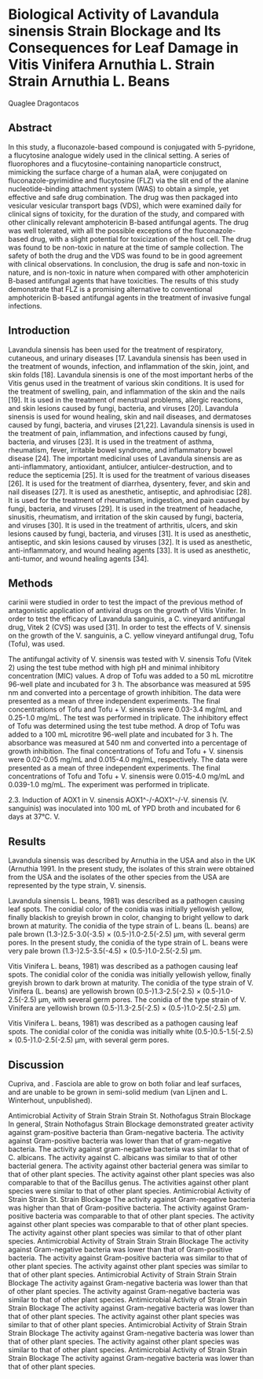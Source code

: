 # Biological Activity of Lavandula sinensis Strain Blockage and Its Consequences for Leaf Damage in Vitis Vinifera  Arnuthia L. Strain Strain Arnuthia L. Beans
Quaglee Dragontacos


## Abstract
In this study, a fluconazole-based compound is conjugated with 5-pyridone, a flucytosine analogue widely used in the clinical setting. A series of fluorophores and a flucytosine-containing nanoparticle construct, mimicking the surface charge of a human alaA, were conjugated on fluconazole-pyrimidine and flucytosine (FLZ) via the slit end of the alanine nucleotide-binding attachment system (WAS) to obtain a simple, yet effective and safe drug combination. The drug was then packaged into vesicular vesicular transport bags (VDS), which were examined daily for clinical signs of toxicity, for the duration of the study, and compared with other clinically relevant amphotericin B-based antifungal agents. The drug was well tolerated, with all the possible exceptions of the fluconazole-based drug, with a slight potential for toxicization of the host cell. The drug was found to be non-toxic in nature at the time of sample collection. The safety of both the drug and the VDS was found to be in good agreement with clinical observations. In conclusion, the drug is safe and non-toxic in nature, and is non-toxic in nature when compared with other amphotericin B-based antifungal agents that have toxicities. The results of this study demonstrate that FLZ is a promising alternative to conventional amphotericin B-based antifungal agents in the treatment of invasive fungal infections.


## Introduction
Lavandula sinensis has been used for the treatment of respiratory, cutaneous, and urinary diseases [17. Lavandula sinensis has been used in the treatment of wounds, infection, and inflammation of the skin, joint, and skin folds [18]. Lavandula sinensis is one of the most important herbs of the Vitis genus used in the treatment of various skin conditions. It is used for the treatment of swelling, pain, and inflammation of the skin and the nails [19]. It is used in the treatment of menstrual problems, allergic reactions, and skin lesions caused by fungi, bacteria, and viruses [20]. Lavandula sinensis is used for wound healing, skin and nail diseases, and dermatoses caused by fungi, bacteria, and viruses [21,22]. Lavandula sinensis is used in the treatment of pain, inflammation, and infections caused by fungi, bacteria, and viruses [23]. It is used in the treatment of asthma, rheumatism, fever, irritable bowel syndrome, and inflammatory bowel disease [24]. The important medicinal uses of Lavandula sinensis are as anti-inflammatory, antioxidant, antiulcer, antiulcer-destruction, and to reduce the septicemia [25]. It is used for the treatment of various diseases [26]. It is used for the treatment of diarrhea, dysentery, fever, and skin and nail diseases [27]. It is used as anesthetic, antiseptic, and aphrodisiac [28]. It is used for the treatment of rheumatism, indigestion, and pain caused by fungi, bacteria, and viruses [29]. It is used in the treatment of headache, sinusitis, rheumatism, and irritation of the skin caused by fungi, bacteria, and viruses [30]. It is used in the treatment of arthritis, ulcers, and skin lesions caused by fungi, bacteria, and viruses [31]. It is used as anesthetic, antiseptic, and skin lesions caused by viruses [32]. It is used as anesthetic, anti-inflammatory, and wound healing agents [33]. It is used as anesthetic, anti-tumor, and wound healing agents [34].


## Methods
carinii were studied in order to test the impact of the previous method of antagonistic application of antiviral drugs on the growth of Vitis Vinifer. In order to test the efficacy of Lavandula sanguinis, a C. vineyard antifungal drug, Vitek 2 (CVS) was used [31]. In order to test the effects of V. sinensis on the growth of the V. sanguinis, a C. yellow vineyard antifungal drug, Tofu (Tofu), was used.

The antifungal activity of V. sinensis was tested with V. sinensis Tofu (Vitek 2) using the test tube method with high pH and minimal inhibitory concentration (MIC) values. A drop of Tofu was added to a 50 mL microtitre 96-well plate and incubated for 3 h. The absorbance was measured at 595 nm and converted into a percentage of growth inhibition. The data were presented as a mean of three independent experiments. The final concentrations of Tofu and Tofu + V. sinensis were 0.03-3.4 mg/mL and 0.25-1.0 mg/mL. The test was performed in triplicate. The inhibitory effect of Tofu was determined using the test tube method. A drop of Tofu was added to a 100 mL microtitre 96-well plate and incubated for 3 h. The absorbance was measured at 540 nm and converted into a percentage of growth inhibition. The final concentrations of Tofu and Tofu + V. sinensis were 0.02-0.05 mg/mL and 0.015-4.0 mg/mL, respectively. The data were presented as a mean of three independent experiments. The final concentrations of Tofu and Tofu + V. sinensis were 0.015-4.0 mg/mL and 0.039-1.0 mg/mL. The experiment was performed in triplicate.

2.3. Induction of AOX1 in V. sinensis
AOX1^-/-AOX1^-/-V. sinensis (V. sanguinis) was inoculated into 100 mL of YPD broth and incubated for 6 days at 37°C. V.


## Results
Lavandula sinensis was described by Arnuthia in the USA and also in the UK (Arnuthia 1991. In the present study, the isolates of this strain were obtained from the USA and the isolates of the other species from the USA are represented by the type strain, V. sinensis.

Lavandula sinensis L. beans, 1981) was described as a pathogen causing leaf spots. The conidial color of the conidia was initially yellowish yellow, finally blackish to greyish brown in color, changing to bright yellow to dark brown at maturity. The conidia of the type strain of L. beans (L. beans) are pale brown (1.3-)2.5-3.0(-3.5) × (0.5-)1.0-2.5(-2.5) µm, with several germ pores. In the present study, the conidia of the type strain of L. beans were very pale brown (1.3-)2.5-3.5(-4.5) × (0.5-)1.0-2.5(-2.5) µm.

Vitis Vinifera L. beans, 1981) was described as a pathogen causing leaf spots. The conidial color of the conidia was initially yellowish yellow, finally greyish brown to dark brown at maturity. The conidia of the type strain of V. Vinifera (L. beans) are yellowish brown (0.5-)1.3-2.5(-2.5) × (0.5-)1.0-2.5(-2.5) µm, with several germ pores. The conidia of the type strain of V. Vinifera are yellowish brown (0.5-)1.3-2.5(-2.5) × (0.5-)1.0-2.5(-2.5) µm.

Vitis Vinifera L. beans, 1981) was described as a pathogen causing leaf spots. The conidial color of the conidia was initially white (0.5-)0.5-1.5(-2.5) × (0.5-)1.0-2.5(-2.5) µm, with several germ pores.


## Discussion
Cupriva, and . Fasciola are able to grow on both foliar and leaf surfaces, and are unable to be grown in semi-solid medium (van Lijnen and L. Winterhout, unpublished).

Antimicrobial Activity of Strain Strain Strain St. Nothofagus Strain Blockage
In general, Strain Nothofagus Strain Blockage demonstrated greater activity against gram-positive bacteria than Gram-negative bacteria. The activity against Gram-positive bacteria was lower than that of gram-negative bacteria. The activity against gram-negative bacteria was similar to that of C. albicans. The activity against C. albicans was similar to that of other bacterial genera. The activity against other bacterial genera was similar to that of other plant species. The activity against other plant species was also comparable to that of the Bacillus genus. The activities against other plant species were similar to that of other plant species. Antimicrobial Activity of Strain Strain St. Strain Blockage
The activity against Gram-negative bacteria was higher than that of Gram-positive bacteria. The activity against Gram-positive bacteria was comparable to that of other plant species. The activity against other plant species was comparable to that of other plant species. The activity against other plant species was similar to that of other plant species. Antimicrobial Activity of Strain Strain Strain Blockage
The activity against Gram-negative bacteria was lower than that of Gram-positive bacteria. The activity against Gram-positive bacteria was similar to that of other plant species. The activity against other plant species was similar to that of other plant species. Antimicrobial Activity of Strain Strain Strain Blockage
The activity against Gram-negative bacteria was lower than that of other plant species. The activity against Gram-negative bacteria was similar to that of other plant species. Antimicrobial Activity of Strain Strain Strain Blockage
The activity against Gram-negative bacteria was lower than that of other plant species. The activity against other plant species was similar to that of other plant species. Antimicrobial Activity of Strain Strain Strain Blockage
The activity against Gram-negative bacteria was lower than that of other plant species. The activity against other plant species was similar to that of other plant species. Antimicrobial Activity of Strain Strain Strain Blockage
The activity against Gram-negative bacteria was lower than that of other plant species.

